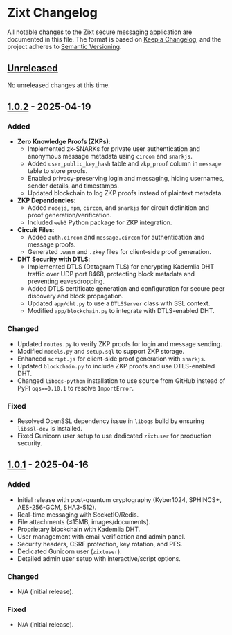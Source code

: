 # Zixt Changelog

All notable changes to the Zixt secure messaging application are documented in this file. The format is based on [Keep a Changelog](https://keepachangelog.com/en/1.0.0/), and the project adheres to [Semantic Versioning](https://semver.org/spec/v2.0.0.html).

## [Unreleased]

No unreleased changes at this time.

## [1.0.2] - 2025-04-19

### Added
- **Zero Knowledge Proofs (ZKPs)**:
  - Implemented zk-SNARKs for private user authentication and anonymous message metadata using `circom` and `snarkjs`.
  - Added `user_public_key_hash` table and `zkp_proof` column in `message` table to store proofs.
  - Enabled privacy-preserving login and messaging, hiding usernames, sender details, and timestamps.
  - Updated blockchain to log ZKP proofs instead of plaintext metadata.
- **ZKP Dependencies**:
  - Added `nodejs`, `npm`, `circom`, and `snarkjs` for circuit definition and proof generation/verification.
  - Included `web3` Python package for ZKP integration.
- **Circuit Files**:
  - Added `auth.circom` and `message.circom` for authentication and message proofs.
  - Generated `.wasm` and `.zkey` files for client-side proof generation.
- **DHT Security with DTLS**:
  - Implemented DTLS (Datagram TLS) for encrypting Kademlia DHT traffic over UDP port 8468, protecting block metadata and preventing eavesdropping.
  - Added DTLS certificate generation and configuration for secure peer discovery and block propagation.
  - Updated `app/dht.py` to use a `DTLSServer` class with SSL context.
  - Modified `app/blockchain.py` to integrate with DTLS-enabled DHT.

### Changed
- Updated `routes.py` to verify ZKP proofs for login and message sending.
- Modified `models.py` and `setup.sql` to support ZKP storage.
- Enhanced `script.js` for client-side proof generation with `snarkjs`.
- Updated `blockchain.py` to include ZKP proofs and use DTLS-enabled DHT.
- Changed `liboqs-python` installation to use source from GitHub instead of PyPI `oqs==0.10.1` to resolve `ImportError`.

### Fixed
- Resolved OpenSSL dependency issue in `liboqs` build by ensuring `libssl-dev` is installed.
- Fixed Gunicorn user setup to use dedicated `zixtuser` for production security.

## [1.0.1] - 2025-04-16

### Added
- Initial release with post-quantum cryptography (Kyber1024, SPHINCS+, AES-256-GCM, SHA3-512).
- Real-time messaging with SocketIO/Redis.
- File attachments (≤15MB, images/documents).
- Proprietary blockchain with Kademlia DHT.
- User management with email verification and admin panel.
- Security headers, CSRF protection, key rotation, and PFS.
- Dedicated Gunicorn user (`zixtuser`).
- Detailed admin user setup with interactive/script options.

### Changed
- N/A (initial release).

### Fixed
- N/A (initial release).

[Unreleased]: https://github.com/NetworkNerd1337/zixt/compare/v1.0.2...HEAD
[1.0.2]: https://github.com/NetworkNerd1337/zixt/compare/v1.0.1...v1.0.2
[1.0.1]: https://github.com/NetworkNerd1337/zixt/releases/tag/v1.0.1
